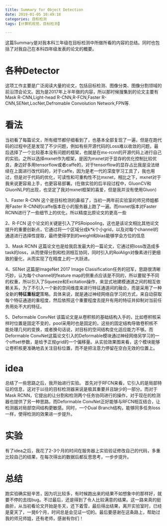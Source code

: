 ```yaml
---
title: Summary for Object Detection
date: 2019-01-05 10:49:18
categories: 目标检测
tags: [计算机视觉，目标检测]

---
```


这篇Summary是对我本科三年级在目标检测中所做所看的内容的总结。同时也包括了对我自己在本科四年级发表的论文的概要。

<!--more-->

# 各种Detector

这项工作主要是广泛阅读大量的论文，包括目标检测、图像分类、图像分割领域的前沿顶会论文。因为是2017年上半年做的内容，所以那时候搜集到的论文主要有Mask R-CNN,Light-head R-CNN,R-FCN,Faster R-CNN,SENet,LocNet,Defromable Convolution Network,FPN等.


# 看法

当初看了每篇论文，所有细节都仔细看到了，也基本全部复现了一遍，但是在跑代码的过程中还是发现了不少问题，例如有些开源代码的Loss难以收敛的问题，最后选择了一个比较基本没有问题的框架，也就是在mx-rcnn的开源代码上进行自己的实验。之所以选择mxnet作为框架，是因为mxnet对于显存的优化控制比较优良，身边好多用tensorflow或者caffe的，对于tensorflow的显存占比我是没法继续在上面进行改代码的，对于caffe，因为是老一代的深度学习工具了，我也用过，但是对于代码的优化，可读性和可重构性不比mxnet，相比之下，mxnet对于我来说更容易上手，也更容易部署。(在做实验的后半段过程中，GluonCV和GluonNLP的出现，也坚定了我对mxnet框架的喜爱，但是我并没有使用Gluon)

1、Faster R-CNN
这个是目标检测的鼻祖了，当初一两年前实验室的师兄师姐都用Faster R-CNN的caffe版本在小的服务器上跑了一遍。而mxnet版本对Faster RCNN进行了一些细节上的优化，所以精度比原论文的更高一些

2、R-FCN
这个论文的关键是引入了PSRoipooling，这也是该论文相比其他论文提升的重要创新点，它通过将一个区域分成k\*k个小grid，以及对每个channel的通道进行选择性提取，最终使得学到的weight和bias能够学会方位的信息

3、Mask RCNN
这篇论文也是给我启发最大的一篇论文，它通过把loss改造成多task的loss，从而使得分割和检测相互协同，同时引入的RoiAlign对像素进行更细致的量化，从而实现了在精度上的一大跃进。

4、SENet
这篇是ImageNet 2017 Image Classification任务的冠军，思路很清晰巧妙，认为每个channel的feature map的侧重点应该是不同的，所以要赋予不同的权重，所以引入了Squeeze和Excitation操作，来显式地建模通道之间的相互依赖关系，为了不引入一个新的空间维度来进行特征通道间的融合，而是采用了一种全新的**特征重标定**策略。具体来说，就是通过神经网络自学习的方式，来自动获取每个特征通道的重程度，然后依照这个重要程度去提升有用的特征并抑制对当前任务用处不大的特征。

5、Deformable ConvNet
该篇论文是从卷积核的基础结构入手的，比如卷积核采样时位置是固定不变的，pool采用时也是固定的，这些的固定结构导致卷积核不能处理几何的变换，或者换句话说，对目标的空间结构变化适应能力不够。而Deformable ConvNet这篇论文引入的Deformable模块通过神经网络另学习的一个offset参数，是给予正规grid的一个偏移量。从实验效果图来看，这个模块能够让卷积核更准确地去关注目标位置，而不是把注意力停留在空白无效的位置上。

# idea

总结了一些思路之后，我开始进行实验。
首先对于RFCN来看，它引入的是局部特征的信息，这对于以往的目标检测器来说是极其重要并且缺少的一部分。而对于Mask RCNN，它提出的让分割和检测两个任务协同进行的操作，对于现在的检测器也提供了另一种思路。而Deformable ConvNet正好能够与RFCN相互结合，让检测器对局部空间结构更敏感。同时，一个Dual Branch结构，能够同多任务loss一样，使得检测的效果进一步提升。

# 实验

有了idea之后，我花了2-3个月的时间在服务器上实验验证修改自己的代码，多重比较自己的结果，在每次得出的数据后都反思思考，一步步提升。

# 总结

跑实验确实挺辛苦，因为坑比较多，有时候跑出来的结果不如想象中的那样好，就要不停的去找bug。不过最后，还是得到了令人比较满意的结果。这一路来真的挺曲折，从当初看论文开始是冬天，还下着雪，最后得出结果，离开实验室时，已经是夏天了，一晃6个月，时间总是会见证一切的。最后要感谢在这条路上，帮助过我的师兄师姐，还有老师，感谢有你们！
